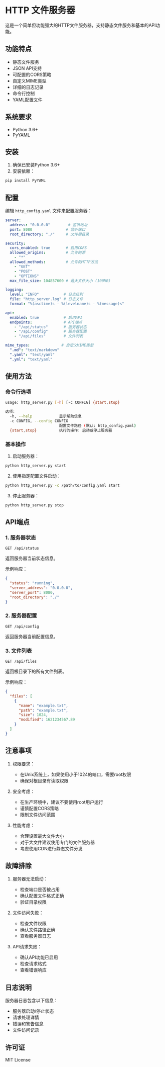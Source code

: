 # HTTP 文件服务器

这是一个简单但功能强大的HTTP文件服务器，支持静态文件服务和基本的API功能。

## 功能特点

- 静态文件服务
- JSON API支持
- 可配置的CORS策略
- 自定义MIME类型
- 详细的日志记录
- 命令行控制
- YAML配置文件

## 系统要求

- Python 3.6+
- PyYAML

## 安装

1. 确保已安装Python 3.6+
2. 安装依赖：
```bash
pip install PyYAML
```

## 配置

编辑 `http_config.yaml` 文件来配置服务器：

```yaml
server:
  address: "0.0.0.0"        # 监听地址
  port: 8080               # 监听端口
  root_directory: "./"     # 文件根目录

security:
  cors_enabled: true       # 启用CORS
  allowed_origins:         # 允许的源
    - "*"
  allowed_methods:         # 允许的HTTP方法
    - "GET"
    - "POST"
    - "OPTIONS"
  max_file_size: 104857600 # 最大文件大小 (100MB)

logging:
  level: "INFO"           # 日志级别
  file: "http_server.log" # 日志文件
  format: "%(asctime)s - %(levelname)s - %(message)s"

api:
  enabled: true           # 启用API
  endpoints:              # API端点
    - "/api/status"       # 服务器状态
    - "/api/config"       # 服务器配置
    - "/api/files"        # 文件列表

mime_types:              # 自定义MIME类型
  ".md": "text/markdown"
  ".yaml": "text/yaml"
  ".yml": "text/yaml"
```

## 使用方法

### 命令行选项

```bash
usage: http_server.py [-h] [-c CONFIG] {start,stop}

选项:
  -h, --help            显示帮助信息
  -c CONFIG, --config CONFIG
                        配置文件路径 (默认: http_config.yaml)
  {start,stop}          执行的操作: 启动或停止服务器
```

### 基本操作

1. 启动服务器：
```bash
python http_server.py start
```

2. 使用指定配置文件启动：
```bash
python http_server.py -c /path/to/config.yaml start
```

3. 停止服务器：
```bash
python http_server.py stop
```

## API端点

### 1. 服务器状态
```
GET /api/status
```
返回服务器当前状态信息。

示例响应：
```json
{
  "status": "running",
  "server_address": "0.0.0.0",
  "server_port": 8080,
  "root_directory": "./"
}
```

### 2. 服务器配置
```
GET /api/config
```
返回服务器当前配置信息。

### 3. 文件列表
```
GET /api/files
```
返回根目录下的所有文件列表。

示例响应：
```json
{
  "files": [
    {
      "name": "example.txt",
      "path": "example.txt",
      "size": 1024,
      "modified": 1621234567.89
    }
  ]
}
```

## 注意事项

1. 权限要求：
   - 在Unix系统上，如果使用小于1024的端口，需要root权限
   - 确保对根目录有读取权限

2. 安全考虑：
   - 在生产环境中，建议不要使用root用户运行
   - 谨慎配置CORS策略
   - 限制文件访问范围

3. 性能考虑：
   - 合理设置最大文件大小
   - 对于大文件建议使用专门的文件服务器
   - 考虑使用CDN进行静态文件分发

## 故障排除

1. 服务器无法启动：
   - 检查端口是否被占用
   - 确认配置文件格式正确
   - 验证目录权限

2. 文件访问失败：
   - 检查文件权限
   - 确认文件路径正确
   - 查看服务器日志

3. API请求失败：
   - 确认API功能已启用
   - 检查请求格式
   - 查看错误响应

## 日志说明

服务器日志包含以下信息：
- 服务器启动/停止状态
- 请求处理详情
- 错误和警告信息
- 文件访问记录

## 许可证

MIT License